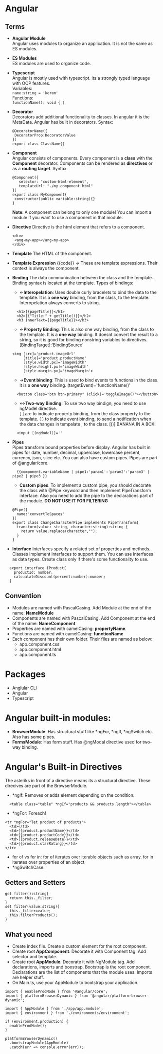 # Angular  

## Terms  
* **Angular Module**    
  Angular uses modules to organize an application. It is not the same as ES modules.  
  
* **ES Modules**  
  ES modules are used to organize code.  
  
* **Typescript**  
  Angular is mostly used with typescript. Its a strongly typed language with OOP features.  
  Variables:  
  `name:string = 'kerem'`  
  Functions:  
  `functionName(): void { }`
  
* **Decorator**  
  Decorators add additional functionality to classes. In angular it is the MetaData. Angular has built in decorators. Syntax:  
   ```
   @DecoratorName({  
    DecoratorProp:DecoratorValue  
   })  
   export class ClassName{}
   ```  
   
* **Component**  
  Angular consists of components. Every component is a **class** with the **Component** decorator. Components can be rendered as **directives** or as a **routing target**. Syntax:  
   ```
   @Component({  
      selector: "custom-html-element",  
      templateUrl: "./my.component.html"  
   })  
   export class MyComponent{
    constructor(public variable:string){}
   }
   ```
   **Note**: A component can belong to only one module! You can import a module if you want to use a component in that module.
   
* **Directive**
  Directive is the html element that refers to a component.
     ```
   <div>
      <ang-my-app></ang-my-app>
   </div>
   ```
* **Template**
  The HTML of the component.
  
* **Template Expression**
  {{code}} -> These are template expressions. Their context is always the component.
  
* **Binding**
  The data communication between the class and the template. Binding syntax is located at the template.
  Types of bindings:  
    - <-**Interopelation**: Uses double curly bracelets to bind the data to the template. It is a **one way** binding, from the class, to the template. Interopelation always converts to string.
    ```
      <h1>{{pageTitle}}</h1>
      <h2>{{"Title:" + getTitle()}}</h2>
      <h3 innerText={{pageTitle}}></h3>
    ```
    - <-**Property Binding**: This is also one way binding, from the class to the template. It is a **one way** binding. It doesnt convert the result to a string, so it is good for binding nonstring variables to directives.
    [BindingTarget]:'BindingSource'  
    
    ```
    <img [src]='product.imageUrl'
         [title]='product.productName'
         [style.width.px]='imageWidth'
         [style.height.px]='imageWidth'
         [style.margin.px]='imageMargin'>
    ```
    - ->**Event binding**: This is used to bind events to functions in the class. It is a **one way** binding.
    (targetEvent)='functionName()'
    ```
      <button class="btn btn-primary" (click)='toggleImage()'></button>
    ```
    - <->**Two-way Binding**: To use two way bindign, you need to use ngModel directive.  
    [ ] are to indicate property binding, from the class property to the template.
    ( ) to indicate event binding, to send a notification when the data changes in tempalate , to the class. 
    [()] BANANA IN A BOX!  
    
    ```
      <input [(ngModel)]=''
    ```
* **Pipes**  
  Pipes transform bound properties before display. Angular has built in pipes for date, number, decimal, uppercase, lowercase percent, currency, json, slice etc. You can also have custom pipes. Pipes are part of @angular/core.
  ```
    {{component.variableName | pipe1:'param1':'param2':'param3' | pipe2 | pipe3 }}
  ```
  - **Custom pipes**: To implement a custom pipe, you should decorate the class with @Pipe keyword and then implement PipeTransform interface. Also you need to add the pipe to the declarations part of the module. **DO NOT USE IT FOR FILTERING**
  ```
  @Pipe({
    name:'convertToSpaces'
  })
  export class ChangeCharacterPipe implements PipeTransform{
    transform(value: string, character:string):string {
      return value.replace(character,"");
    }
  }
  ```
  
* **Interface**
  Interfaces specify a related set of properties and methods. Classes implement interfaces to support them. You can use interfaces as data types. Create class only if there's some functionality to use.
```
  export interface IProduct{
    productId: number;
    calcualateDiscount(percent:number):number; 
  }
```

## Convention  
* Modules are named with PascalCasing. Add Module at the end of the name: **NameModule**
* Components are named with PascalCasing. Add Component at the end of the name: **NameComponent**
* Properties are named with camelCasing: **propertyName**. 
* Functions are named with camelCasing: **functionName**
* Each component has their own folder. Their files are named as below:    
  * app.component.css  
  * app.component.html  
  * app.component.ts  

# Packages
 * Anglular CLI  
 * Angular  
 * Typescript  

# Angular built-in modules:
  * **BrowserModule**: Has structural stuff like \*ngFor, \*ngIf, \*ngSwitch etc. Also has some pipes.
  * **FormsModule**: Has form stuff. Has @ngModal directive used for two-way binding.
 
# Angular's Built-in Directives  
  The asteriks in front of a directive means its a structural directive. These direcives are part of the BrowserModule.
  * \*ngIf: Removes or adds element depending on the condition.  
  ```
    <table class="table" *ngIf="products && products.length"></table>
  ```
  * \*ngFor: Foreach!
  ```
  <tr *ngFor="let product of products">
    <td></td>
    <td>{{product.productName}}</td>
    <td>{{product.productCode}}</td>
    <td>{{product.releaseDate}}</td>
    <td>{{product.starRating}}</td>
  </tr>
  ```
  
   * for of vs for in:
     for of iterates over iterable objects such as array.
     for in iterates over properties of an object.
  * \*ngSwitchCase:

## Getters and Setters  
  ```
  get filter():string{
    return this._filter;
  }
  set filter(value:string){
    this._filter=value;
    this.filterProducts();
  }
  ```
    
## What you need
 * Create index file. Create a custom element for the root component.
 * Create root **AppComponent**. Decorate it with Component tag. Add selector and template.
 * Create root **AppModule**. Decorate it with NgModule tag. Add declarations, imports and boostrap. Bootstrap is the root component. Declarations are the list of components that the module uses. Imports are helper stuff.
 * On Main.ts, use your AppModule to bootstrap your application.
 ```
 import { enableProdMode } from '@angular/core';
 import { platformBrowserDynamic } from '@angular/platform-browser-dynamic';

 import { AppModule } from './app/app.module';
 import { environment } from './environments/environment';

 if (environment.production) {
   enableProdMode();
 }

 platformBrowserDynamic()
   .bootstrapModule(AppModule)
   .catch(err => console.error(err));

 ```
